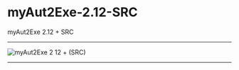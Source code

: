 # myAut2Exe-2.12-SRC
myAut2Exe 2.12 + SRC

** **

![myAut2Exe 2 12 + (SRC)](https://user-images.githubusercontent.com/74623428/149596656-a457e7b7-695f-4130-ac13-a61ed1b86e76.PNG)

** **
